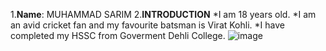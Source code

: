 1.**Name**: MUHAMMAD SARIM
2.**INTRODUCTION**
*I am 18 years old.
*I am an avid cricket fan and my favourite batsman is Virat Kohli.
*I have completed my HSSC from Goverment Dehli College.
![image](https://github.com/user-attachments/assets/5f331eb8-a207-4681-aae8-f9818651e898)
